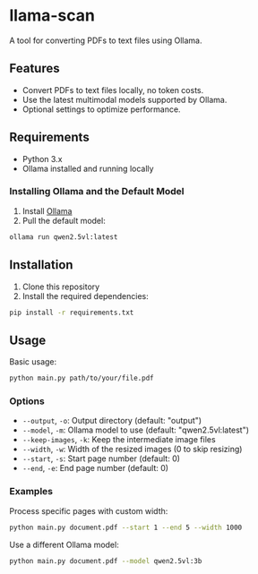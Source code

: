 # llama-scan

A tool for converting PDFs to text files using Ollama.

## Features

- Convert PDFs to text files locally, no token costs.
- Use the latest multimodal models supported by Ollama.
- Optional settings to optimize performance.

## Requirements

- Python 3.x
- Ollama installed and running locally

### Installing Ollama and the Default Model

1. Install [Ollama](https://ollama.com/)
2. Pull the default model:
```bash
ollama run qwen2.5vl:latest
```

## Installation

1. Clone this repository
2. Install the required dependencies:
```bash
pip install -r requirements.txt
```

## Usage

Basic usage:
```bash
python main.py path/to/your/file.pdf
```

### Options

- `--output`, `-o`: Output directory (default: "output")
- `--model`, `-m`: Ollama model to use (default: "qwen2.5vl:latest")
- `--keep-images`, `-k`: Keep the intermediate image files
- `--width`, `-w`: Width of the resized images (0 to skip resizing)
- `--start`, `-s`: Start page number (default: 0)
- `--end`, `-e`: End page number (default: 0)

### Examples

Process specific pages with custom width:
```bash
python main.py document.pdf --start 1 --end 5 --width 1000
```

Use a different Ollama model:
```bash
python main.py document.pdf --model qwen2.5vl:3b
```
